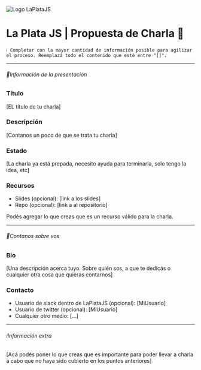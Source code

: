 ![Logo LaPlataJS](https://drive.google.com/uc?export=view&id=1wTT_YJ2ugwyZnlEDsRmPcUKjCFfWflvf)

# La Plata JS | Propuesta de Charla 📣


```
ℹ️ Completar con la mayor cantidad de información posible para agilizar el proceso. Reemplazá todo el contenido que esté entre "[]".
```
___
###### 💭Información de la presentación

### Título 
[EL título de tu charla]

### Descripción
[Contanos un poco de que se trata tu charla]

### Estado
[La charla ya está prepada, necesito ayuda para terminarla, solo tengo la idea, etc]

### Recursos

* Slides (opcional): [link a los slides]
* Repo (opcional): [link a al repositorio]

Podés agregar lo que creas que es un recurso válido para la charla.

___
###### 👋Contanos sobre vos

### Bio
[Una descripción acerca tuyo. Sobre quién sos, a que te dedicás o cualquier otra cosa que quieras contarnos]

### Contacto
* Usuario de slack dentro de LaPlataJS (opcional): [MiUsuario]
* Usuario de twitter (opcional): [MiUsuario]
* Cualquier otro medio: [...]

___
###### ℹ️Información extra

[Acá podés poner lo que creas que es importante para poder llevar a charla a cabo que no haya sido cubierto en los puntos anteriores]
